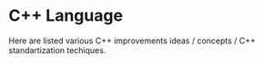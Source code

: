 # C++ Language

Here are listed various C++ improvements ideas / concepts / C++ standartization techiques.

